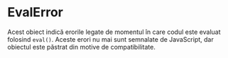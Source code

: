 # EvalError

Acest obiect indică erorile legate de momentul în care codul este evaluat folosind `eval()`. Aceste erori nu mai sunt semnalate de JavaScript, dar obiectul este păstrat din motive de compatibilitate.
